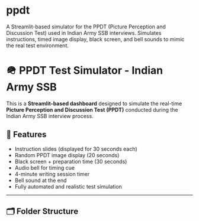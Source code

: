 # ppdt
A Streamlit-based simulator for the PPDT (Picture Perception and Discussion Test) used in Indian Army SSB interviews. Simulates instructions, timed image display, black screen, and bell sounds to mimic the real test environment.
# 🪖 PPDT Test Simulator - Indian Army SSB

This is a **Streamlit-based dashboard** designed to simulate the real-time **Picture Perception and Discussion Test (PPDT)** conducted during the Indian Army SSB interview process.

## 🎯 Features

- Instruction slides (displayed for 30 seconds each)
- Random PPDT image display (20 seconds)
- Black screen + preparation time (30 seconds)
- Audio bell for timing cue
- 4-minute writing session timer
- Bell sound at the end
- Fully automated and realistic test simulation

---

## 🗂 Folder Structure

